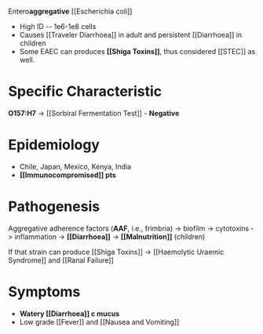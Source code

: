 Entero**aggregative** [[Escherichia coli]]
- High ID -- 1e6-1e8 cells
- Causes [[Traveler Diarrhoea]] in adult and persistent [[Diarrhoea]] in children
- Some EAEC can produces **[[Shiga Toxins]]**, thus considered [[STEC]] as well.

# Specific Characteristic
**O157:H7** -> [[Sorbiral Fermentation Test]] - **Negative**

# Epidemiology
- Chile, Japan, Mexico, Kenya, India
- **[[Immunocompromised]] pts**

# Pathogenesis
Aggregative adherence factors (**AAF**, i.e., frimbria) -> biofilm -> cytotoxins -> inflammation -> **[[Diarrhoea]]** -> **[[Malnutrition]]** (children)

If that strain can produce [[Shiga Toxins]] -> [[Haemolytic Uraemic Syndrome]] and [[Ranal Failure]]

# Symptoms
- **Watery [[Diarrhoea]] c mucus**
- Low grade [[Fever]] and [[Nausea and Vomiting]]
